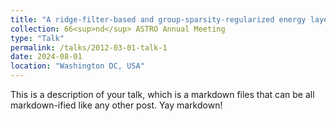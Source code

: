 ```yaml
---
title: "A ridge-filter-based and group-sparsity-regularized energy layer reduction method for IMPT."
collection: 66<sup>nd</sup> ASTRO Annual Meeting
type: "Talk"
permalink: /talks/2012-03-01-talk-1
date: 2024-08-01
location: "Washington DC, USA"
---
```


This is a description of your talk, which is a markdown files that can be all markdown-ified like any other post. Yay markdown!
